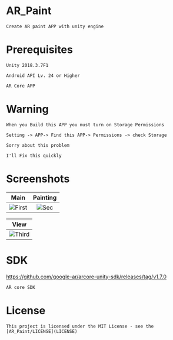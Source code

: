 # AR_Paint
    Create AR paint APP with unity engine
# Prerequisites
    Unity 2018.3.7F1

    Android API Lv. 24 or Higher

    AR Core APP

# Warning
    When you Build this APP you must turn on Storage Permissions

    Setting -> APP-> Find this APP-> Permissions -> check Storage

    Sorry about this problem 

    I'll Fix this quickly

# Screenshots
| Main | Painting |
|:-:|:-:|
| ![First](https://user-images.githubusercontent.com/33346331/54263586-876ce000-45b4-11e9-8ed8-eaee46ebb6ac.jpg) | ![Sec](https://user-images.githubusercontent.com/33346331/54263592-89cf3a00-45b4-11e9-979e-a30c4d91cfef.jpg) |

| View |
|:-:|
| ![Third](https://user-images.githubusercontent.com/33346331/54263590-889e0d00-45b4-11e9-9108-6d9392fdd021.jpg) |


# SDK
https://github.com/google-ar/arcore-unity-sdk/releases/tag/v1.7.0

    AR core SDK

# License
    This project is licensed under the MIT License - see the [AR_Paint/LICENSE](LICENSE)

